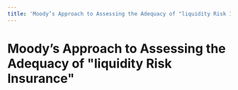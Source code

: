 ```yaml
---
title: 'Moody’s Approach to Assessing the Adequacy of "liquidity Risk Insurance"'
---
```

# Moody’s Approach to Assessing the Adequacy of "liquidity Risk Insurance"
